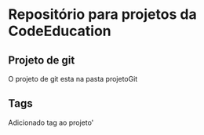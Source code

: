 # Repositório para projetos da CodeEducation


## Projeto de git

O projeto de git esta na pasta projetoGit 


## Tags

Adicionado tag ao projeto'
